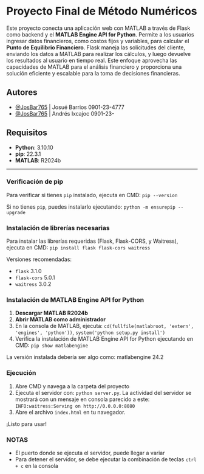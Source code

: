 # Proyecto Final de Método Numéricos

Este proyecto conecta una aplicación web con MATLAB a través de Flask como backend y el **MATLAB Engine API for Python**. Permite a los usuarios ingresar datos financieros, como costos fijos y variables, para calcular el **Punto de Equilibrio Financiero**. Flask maneja las solicitudes del cliente, enviando los datos a MATLAB para realizar los cálculos, y luego devuelve los resultados al usuario en tiempo real. Este enfoque aprovecha las capacidades de MATLAB para el análisis financiero y proporciona una solución eficiente y escalable para la toma de decisiones financieras.

## Autores

- [@JosBar765](https://www.github.com/JosBar765) | Josué Barrios 0901-23-4777
- [@JosBar765](https://www.github.com/JosBar765) | Andrés Ixcajoc 0901-23-

## Requisitos

- **Python**: 3.10.10  
- **pip**: 22.3.1  
- **MATLAB**: R2024b

***

### Verificación de pip

Para verificar si tienes `pip` instalado, ejecuta en CMD: `pip --version`

Si no tienes `pip`, puedes instalarlo ejecutando: `python -m ensurepip --upgrade`

### Instalación de librerías necesarias

Para instalar las librerías requeridas (Flask, Flask-CORS, y Waitress), ejecuta en CMD: `pip install flask flask-cors waitress`

Versiones recomendadas:

- `flask` 3.1.0
- `flask-cors` 5.0.1
- `waitress` 3.0.2

### Instalación de MATLAB Engine API for Python

1. **Descargar MATLAB R2024b**
2. **Abrir MATLAB como administrador**
3. En la consola de MATLAB, ejecuta: `cd(fullfile(matlabroot, 'extern', 'engines', 'python'))`, `system('python setup.py install')`
4. Verifica la instalación de MATLAB Engine API for Python ejecutando en CMD: `pip show matlabengine`

La versión instalada debería ser algo como: matlabengine 24.2

### Ejecución

1. Abre CMD y navega a la carpeta del proyecto
2. Ejecuta el servidor con: `python server.py`. La actividad del servidor se mostrará con un mensaje en consola parecido a este: `INFO:waitress:Serving on http://0.0.0.0:8080`
3. Abre el archivo `index.html` en tu navegador.

¡Listo para usar!

### NOTAS

- El puerto donde se ejecuta el servidor, puede llegar a variar
- Para detener el servidor, se debe ejecutar la combinación de teclas `ctrl + c` en la consola
